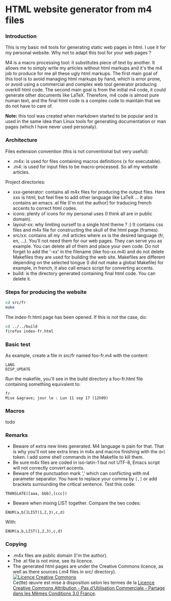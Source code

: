 # HTML website generator from m4 files

### Introduction

This is my basic m4 tools for generating static web pages in html. I use it for my personal website. Why not to adapt this tool for your web pages ?

M4 is a macro processing tool: it substitutes piece of text by another. It allows me to simply write my articles without html markups and it's the m4 job to produce for me all these ugly html markups. The first main goal of this tool is to avoid managing html markups by hand, which is error prone, or avoid using a commercial and complex web tool generator producing overkill html code. The second main goal is from the initial m4 code, it could generate other documents like LaTeX. Therefore, m4 code is almost pure human text, and the final html code is a complex code to maintain that we do not have to care of.

**Note:** this tool was created when markdown started to be popular and is used in the same idea than Linux tools for generating documentation or man pages (which I have never used personaly).

### Architecture

Files extension convention (this is not conventional but very useful):
* .m4x: is used for files containing macros definitions (x for executable).
* .m4: is used for input files to be macro-processed. So all my website articles.

Project directories:
* xxx-generator: contains all m4x files for producing the output files. Here xxx is html, but feel free to add other language like LaTeX ... It also contains an emacs .el file (I'm not the author) for traducing french accents to correct html codes.
* icons: plenty of icons for my personal uses (I think all are in public domain).
* layout-xx: why limiting ourself to a single html theme ? :) It contains css files and m4x file for constructing the skull of the html page (frames).
* src/xx: contains all my .m4 articles where xx is the desired language (fr, en, ...). You'll not need them for our web pages. They can serve you as example. You can delete all of them and place your own code. Do not forget to add the '-xx' in the filename (like foo-xx.m4) and do not delete Makefiles they are used for building the web site. Makefiles are different depending on the selected tongue (I did not make a global Makefile) for example, in french, it also call emacs script for converting accents.
* build: is the directory generated containing final html code. You can delete it.

### Steps for producing the website
```sh
cd src/fr
make
```

The index-fr.html page has been opened. If this is not the case, do:
```sh
cd ../../build
firefox index-fr.html
```

### Basic test

As example, create a file in src/fr named foo-fr.m4 with the content:
```
LANG
DISP_UPDATE
```

Run the makefile, you'll see in the build directory a foo-fr.html file containing something equivalent to:
```
fr
Mise &agrave; jour le : Lun 11 sep 17 (12h09)
````

### Macros

todo

### Remarks

* Beware of extra new lines generated. M4 language is pain for that. That is why you'll not see extra lines in m4x and macros finishing with the `dnl` token. I add some shell commands in the Makefile to kill them.
* Be sure m4x files are coded in iso-latin-1 but not UTF-8, Emacs script will not correctly convert accents.
* Beware of the punctuation mark ',' which can conflicting with m4 parameter separator. You have to replace your comma by `[,]` or add brackets surrounding the critical sentence. Test this code:
```
TRANSLATE([aaa, bbb],[ccc])
```
* Beware when mixing LIST together. Compare the two codes:
```
ENUM(a,b[]LIST(1,2,3),c,d)
```
With:
```
ENUM(a,b,LIST(1,2,3),c,d)
```

### Copying

* .m4x files are public domain (I'm the author).
* The .el file is not mine, see its licence.
* The generated html pages are under the Creative Commons licence, as well as there sources (.m4 files in src/ directory).
<a rel="license" href="http://creativecommons.org/licenses/by-nc-sa/3.0/fr/"><img alt="Licence Creative Commons" style="border-width:0" src="https://i.creativecommons.org/l/by-nc-sa/3.0/fr/88x31.png" /></a><br />Ce(tte) œuvre est mise à disposition selon les termes de la <a rel="license" href="http://creativecommons.org/licenses/by-nc-sa/3.0/fr/">Licence Creative Commons Attribution - Pas d’Utilisation Commerciale - Partage dans les Mêmes Conditions 3.0 France</a>.
